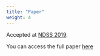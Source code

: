 ```yaml
---
title: "Paper"
weight: 4
---
```


Accepted at [NDSS 2019](https://www.ndss-symposium.org/ndss2019/accepted-papers/).

You can access the full paper [here](home/tpe_ndss19.pdf)
